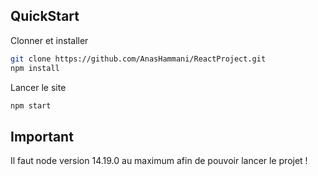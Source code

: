 ## QuickStart

Clonner et installer 

```bash
git clone https://github.com/AnasHammani/ReactProject.git
npm install
```

Lancer le site

```bash
npm start
```
## Important

Il faut node version 14.19.0 au maximum afin de pouvoir lancer le projet !
